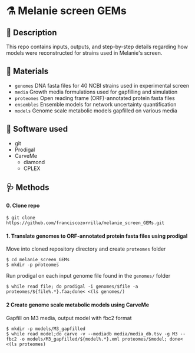 # ⚗️ Melanie screen GEMs

## 📕 Description

This repo contains inputs, outputs, and step-by-step details regarding how models were reconstructed for strains used in Melanie's screen.

## 🧱 Materials

* `genomes` DNA fasta files for 40 NCBI strains used in experimental screen
* `media` Growth media formulations used for gapfilling and simulation
* `proteomes` Open reading frame (ORF)-annotated protein fasta files
* `ensembles` Ensemble models for network uncertainty quantification
* `models` Genome scale metabolic models gapfilled on various media

## 🐪 Software used

* git
* Prodigal
* CarveMe
   * diamond
   * CPLEX

## 🩺 Methods

#### 0. Clone repo

```
$ git clone https://github.com/franciscozorrilla/melanie_screen_GEMs.git
```

#### 1. Translate genomes to ORF-annotated protein fasta files using prodigal

Move into cloned repository directory and create `proteomes` folder

```
$ cd melanie_screen_GEMs
$ mkdir -p proteomes
```

Run prodigal on each input genome file found in the `genomes/` folder

```
$ while read file; do prodigal -i genomes/$file -a proteomes/${file%.*}.faa;done< <(ls genomes/)
```

#### 2 Create genome scale metabolic models using CarveMe 

Gapfill on M3 media, output model with fbc2 format

```
$ mkdir -p models/M3_gapfilled
$ while read model;do carve -v --mediadb media/media_db.tsv -g M3 --fbc2 -o models/M3_gapfilled/${model%.*}.xml proteomes/$model; done< <(ls proteomes)
```
